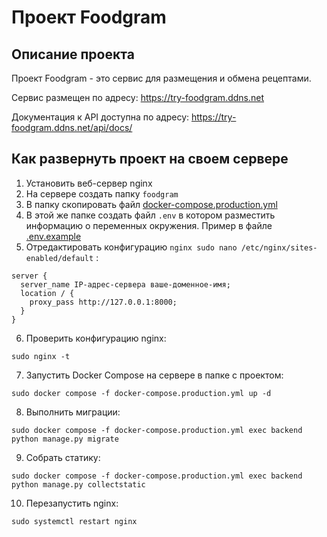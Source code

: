 #  Проект Foodgram

## Описание проекта

Проект Foodgram - это сервис для размещения и обмена рецептами.

Сервис размещен по адресу: https://try-foodgram.ddns.net

Документация к API доступна по адресу: https://try-foodgram.ddns.net/api/docs/

## Как развернуть проект на своем сервере
1. Установить веб-сервер nginx
2. На сервере создать папку `foodgram`
3. В папку скопировать файл [docker-compose.production.yml](https://github.com/dodonova/kittygram_final/blob/main/docker-compose.production.yml)
4. В этой же папке создать файл `.env` в котором разместить информацию о переменных окружения. Пример в файле [.env.example](https://github.com/dodonova/kittygram_final/blob/main/.env.example)
5. Отредактировать конфигурацию `nginx sudo nano /etc/nginx/sites-enabled/default` :
```
server { 
  server_name IP-адрес-сервера ваше-доменное-имя; 
  location / { 
    proxy_pass http://127.0.0.1:8000; 
  }
}
```
6. Проверить конфигурацию nginx: 
```
sudo nginx -t
```
7. Запустить Docker Compose на сервере в папке c проектом: 
```
sudo docker compose -f docker-compose.production.yml up -d
```
8. Выполнить миграции: 
```
sudo docker compose -f docker-compose.production.yml exec backend python manage.py migrate
```
9. Собрать статику: 
 ```
 sudo docker compose -f docker-compose.production.yml exec backend python manage.py collectstatic 
 ```
10. Перезапустить nginx: 
```
sudo systemctl restart nginx
``` 
